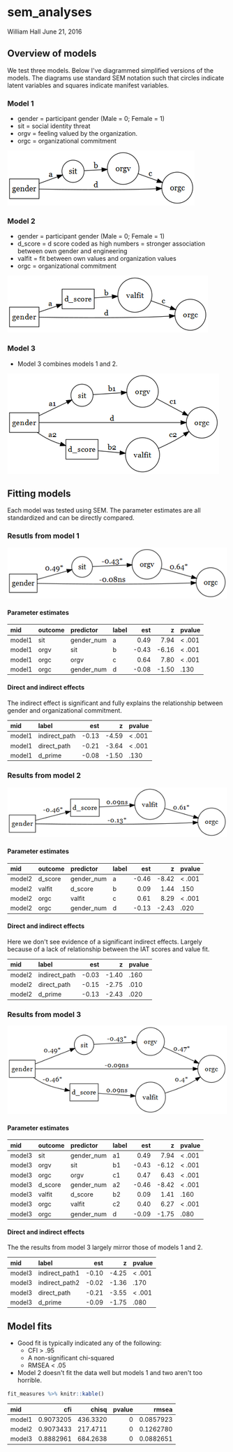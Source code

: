 sem\_analyses
================
William Hall
June 21, 2016

Overview of models
------------------

We test three models. Below I've diagrammed simplified versions of the models. The diagrams use standard SEM notation such that circles indicate latent variables and squares indicate manifest variables.

### Model 1

-   gender = participant gender (Male = 0; Female = 1)
-   sit = social identity threat
-   orgv = feeling valued by the organization.
-   orgc = organizational commitment

![Graph for model 1](../../plots/model1_wo_est.png)

### Model 2

-   gender = participant gender (Male = 0; Female = 1)
-   d\_score = d score coded as high numbers = stronger association between own gender and engineering
-   valfit = fit between own values and organization values
-   orgc = organizational commitment

![Graph for model 2](../../plots/model2_wo_est.png)

### Model 3

-   Model 3 combines models 1 and 2.

![Graph for model 3](../../plots/model3_wo_est.png)

Fitting models
--------------

Each model was tested using SEM. The parameter estimates are all standardized and can be directly compared.

### Resutls from model 1

![Graph for model 1](../../plots/model1_w_est.png)

#### Parameter estimates

| mid    | outcome | predictor   | label |    est|      z| pvalue    |
|:-------|:--------|:------------|:------|------:|------:|:----------|
| model1 | sit     | gender\_num | a     |   0.49|   7.94| &lt; .001 |
| model1 | orgv    | sit         | b     |  -0.43|  -6.16| &lt; .001 |
| model1 | orgc    | orgv        | c     |   0.64|   7.80| &lt; .001 |
| model1 | orgc    | gender\_num | d     |  -0.08|  -1.50| .130      |

#### Direct and indirect effects

The indirect effect is significant and fully explains the relationship between gender and organizational commitment.

| mid    | label          |    est|      z| pvalue    |
|:-------|:---------------|------:|------:|:----------|
| model1 | indirect\_path |  -0.13|  -4.59| &lt; .001 |
| model1 | direct\_path   |  -0.21|  -3.64| &lt; .001 |
| model1 | d\_prime       |  -0.08|  -1.50| .130      |

### Results from model 2

![Graph for model 2](../../plots/model2_w_est.png)

#### Parameter estimates

| mid    | outcome  | predictor   | label |    est|      z| pvalue    |
|:-------|:---------|:------------|:------|------:|------:|:----------|
| model2 | d\_score | gender\_num | a     |  -0.46|  -8.42| &lt; .001 |
| model2 | valfit   | d\_score    | b     |   0.09|   1.44| .150      |
| model2 | orgc     | valfit      | c     |   0.61|   8.29| &lt; .001 |
| model2 | orgc     | gender\_num | d     |  -0.13|  -2.43| .020      |

#### Direct and indirect effects

Here we don't see evidence of a significant indirect effects. Largely because of a lack of relationship between the IAT scores and value fit.

| mid    | label          |    est|      z| pvalue |
|:-------|:---------------|------:|------:|:-------|
| model2 | indirect\_path |  -0.03|  -1.40| .160   |
| model2 | direct\_path   |  -0.15|  -2.75| .010   |
| model2 | d\_prime       |  -0.13|  -2.43| .020   |

### Results from model 3

![Graph for model 3](../../plots/model3_w_est.png)

#### Parameter estimates

| mid    | outcome  | predictor   | label |    est|      z| pvalue    |
|:-------|:---------|:------------|:------|------:|------:|:----------|
| model3 | sit      | gender\_num | a1    |   0.49|   7.94| &lt; .001 |
| model3 | orgv     | sit         | b1    |  -0.43|  -6.12| &lt; .001 |
| model3 | orgc     | orgv        | c1    |   0.47|   6.43| &lt; .001 |
| model3 | d\_score | gender\_num | a2    |  -0.46|  -8.42| &lt; .001 |
| model3 | valfit   | d\_score    | b2    |   0.09|   1.41| .160      |
| model3 | orgc     | valfit      | c2    |   0.40|   6.27| &lt; .001 |
| model3 | orgc     | gender\_num | d     |  -0.09|  -1.75| .080      |

#### Direct and indirect effects

The the results from model 3 largely mirror those of models 1 and 2.

| mid    | label           |    est|      z| pvalue    |
|:-------|:----------------|------:|------:|:----------|
| model3 | indirect\_path1 |  -0.10|  -4.25| &lt; .001 |
| model3 | indirect\_path2 |  -0.02|  -1.36| .170      |
| model3 | direct\_path    |  -0.21|  -3.55| &lt; .001 |
| model3 | d\_prime        |  -0.09|  -1.75| .080      |

Model fits
----------

-   Good fit is typically indicated any of the following:
    -   CFI &gt; .95
    -   A non-significant chi-squared
    -   RMSEA &lt; .05
-   Model 2 doesn't fit the data well but models 1 and two aren't too horrible.

``` r
fit_measures %>% knitr::kable()
```

| mid    |        cfi|     chisq|  pvalue|      rmsea|
|:-------|----------:|---------:|-------:|----------:|
| model1 |  0.9073205|  436.3320|       0|  0.0857923|
| model2 |  0.9073433|  217.4711|       0|  0.1262780|
| model3 |  0.8882961|  684.2638|       0|  0.0882651|

